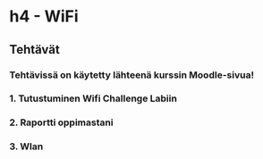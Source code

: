# h4 - WiFi



## Tehtävät

### Tehtävissä on käytetty lähteenä kurssin Moodle-sivua!


### 1. Tutustuminen Wifi Challenge Labiin



### 2. Raportti oppimastani


### 3. Wlan
